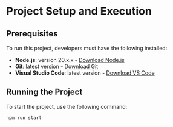# Project Setup and Execution

## Prerequisites

To run this project, developers must have the following installed:

- **Node.js**: version 20.x.x - [Download Node.js](https://nodejs.org/en/download/)
- **Git**: latest version - [Download Git](https://git-scm.com/downloads)
- **Visual Studio Code**: latest version - [Download VS Code](https://code.visualstudio.com/download)

## Running the Project

To start the project, use the following command:

```sh
npm run start
```